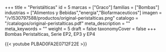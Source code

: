 +++
title = "Peristálticas"
id = 5
marcas = ["Graco"]
familias = ["Bombas"]
industrias = ["Alimentos y Bebidas","energia","Biofarmaceuticos"]
imagen = "/v1530797588/productos/original-peristalticas.png"
catalogo = "/catalogos/original-peristalticas.pdf"
meta_description = ""
meta_keywords = ""
weight = 5
draft = false
taxonomyCover = false
+++
Bombas Peristalticas, Serie EP2, EP3 y EP4

{{< youtube PLBAD0FA2E0712F22E >}}
